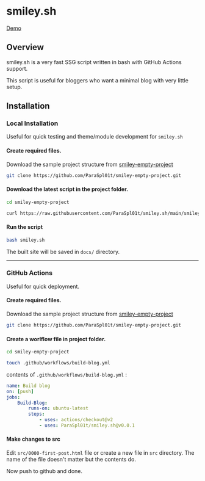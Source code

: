 # smiley.sh

[Demo](https://smileyface.ga)

## Overview

smiley.sh is a very fast SSG script written in bash with GitHub Actions support.

This script is useful for bloggers who want a minimal blog with very little setup.

## Installation

### Local Installation

Useful for quick testing and theme/module development for `smiley.sh`

#### Create required files.

Download the sample project structure from [smiley-empty-project](https://github.com/ParaSpl01t/smiley-empty-project.git)

```sh
git clone https://github.com/ParaSpl01t/smiley-empty-project.git
```

#### Download the latest script in the project folder.

```sh
cd smiley-empty-project
```

```sh
curl https://raw.githubusercontent.com/ParaSpl01t/smiley.sh/main/smiley.sh
```

#### Run the script

```sh
bash smiley.sh
```

The built site will be saved in `docs/` directory.

---

### GitHub Actions

Useful for quick deployment.

#### Create required files.

Download the sample project structure from [smiley-empty-project](https://github.com/ParaSpl01t/smiley-empty-project.git)

```sh
git clone https://github.com/ParaSpl01t/smiley-empty-project.git
```

#### Create a worlflow file in project folder.

```sh
cd smiley-empty-project
```

```sh
touch .github/workflows/build-blog.yml
```

contents of `.github/workflows/build-blog.yml` :

```yaml
name: Build blog
on: [push]
jobs:
    Build-Blog:
        runs-on: ubuntu-latest
        steps:
            - uses: actions/checkout@v2
            - uses: ParaSpl01t/smiley.sh@v0.0.1
```

#### Make changes to src

Edit `src/0000-first-post.html` file or create a new file in `src` directory. The name of the file doesn't matter but the contents do.

Now push to github and done.
